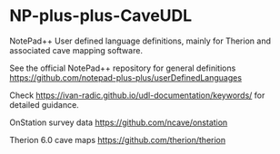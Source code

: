 # NP-plus-plus-CaveUDL
NotePad++ User defined language definitions, mainly for Therion and associated cave mapping software.

See the official NotePad++ repository for general definitions https://github.com/notepad-plus-plus/userDefinedLanguages

Check https://ivan-radic.github.io/udl-documentation/keywords/ for detailed guidance.

OnStation survey data https://github.com/ncave/onstation

Therion 6.0 cave maps https://github.com/therion/therion
